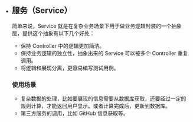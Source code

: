 - ## 服务（Service）

  简单来说，Service 就是在复杂业务场景下用于做业务逻辑封装的一个抽象层，提供这个抽象有以下几个好处：

  - 保持 Controller 中的逻辑更加简洁。
  - 保持业务逻辑的独立性，抽象出来的 Service 可以被多个 Controller 重复调用。
  - 将逻辑和展现分离，更容易编写测试用例。

  ### 使用场景

  - 复杂数据的处理，比如要展现的信息需要从数据库获取，还要经过一定的规则计算，才能返回用户显示。或者计算完成后，更新到数据库。
  - 第三方服务的调用，比如 GitHub 信息获取等。